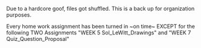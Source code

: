 Due to a hardcore goof, files got shuffled.
This is a back up for organization purposes.

Every home work assignment has been 
turned in ~on time~ EXCEPT for the following 
TWO Assignments "WEEK 5 Sol_LeWitt_Drawings" and "WEEK 7 Quiz_Question_Proposal"
